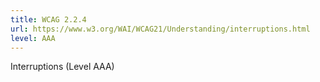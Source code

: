 ```yaml
---
title: WCAG 2.2.4
url: https://www.w3.org/WAI/WCAG21/Understanding/interruptions.html
level: AAA
---
```

Interruptions (Level AAA)
